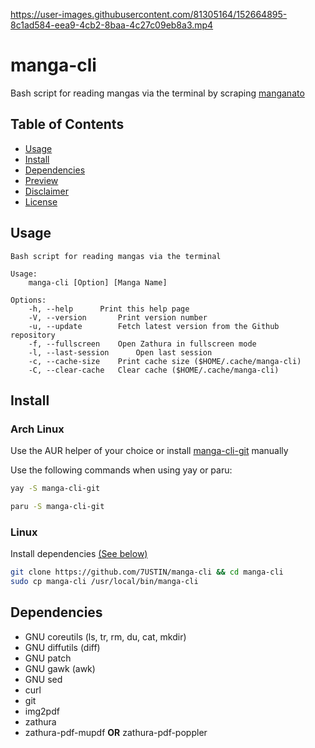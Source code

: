 https://user-images.githubusercontent.com/81305164/152664895-8c1ad584-eea9-4cb2-8baa-4c27c09eb8a3.mp4

# manga-cli

Bash script for reading mangas via the terminal by scraping [manganato](https://manganato.com/)

## Table of Contents

- [Usage](#Usage)
- [Install](#Installation)
- [Dependencies](#Dependencies)
- [Preview](https://user-images.githubusercontent.com/81305164/152664895-8c1ad584-eea9-4cb2-8baa-4c27c09eb8a3.mp4)
- [Disclaimer](./DISCLAIMER.md)
- [License](./LICENSE.md)

## Usage

```text
Bash script for reading mangas via the terminal

Usage:
	manga-cli [Option] [Manga Name]

Options:
	-h, --help		Print this help page
	-V, --version		Print version number
	-u, --update		Fetch latest version from the Github repository
	-f, --fullscreen	Open Zathura in fullscreen mode 
	-l, --last-session    	Open last session
	-c, --cache-size	Print cache size ($HOME/.cache/manga-cli)
	-C, --clear-cache	Clear cache ($HOME/.cache/manga-cli)
```

## Install

### Arch Linux

Use the AUR helper of your choice or install [manga-cli-git](https://aur.archlinux.org/packages/manga-cli-git) manually

Use the following commands when using yay or paru:

```sh
yay -S manga-cli-git
```

```sh
paru -S manga-cli-git
```

### Linux

Install dependencies [(See below)](#Dependencies)

```sh
git clone https://github.com/7USTIN/manga-cli && cd manga-cli
sudo cp manga-cli /usr/local/bin/manga-cli
```

## Dependencies

- GNU coreutils (ls, tr, rm, du, cat, mkdir)
- GNU diffutils (diff)
- GNU patch
- GNU gawk (awk)
- GNU sed
- curl
- git
- img2pdf
- zathura
- zathura-pdf-mupdf **OR** zathura-pdf-poppler
